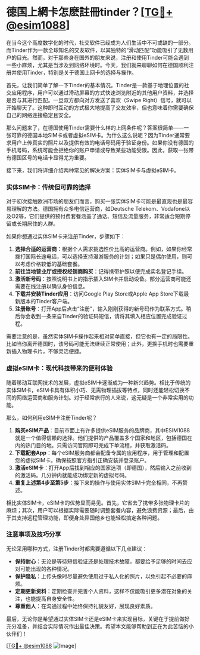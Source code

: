 # 德国上網卡怎麽註冊tinder？[[TG💪+ @esim1088](https://t.me/s/esim1088)]

在当今这个高度数字化的时代，社交软件已经成为人们生活中不可或缺的一部分。而Tinder作为一款全球知名的交友软件，以其独特的“滑动匹配”功能吸引了无数用户的目光。然而，对于那些身在国外的朋友来说，注册和使用Tinder可能会遇到一些小麻烦，尤其是当涉及到网络环境时。今天，我们就来聊聊如何在德国顺利注册并使用Tinder，特别是关于德国上网卡的选择与操作。

首先，让我们简单了解一下Tinder的基本情况。Tinder是一款基于地理位置的社交应用程序，用户可以通过滑动屏幕的方式快速浏览附近的其他用户资料，并选择是否与其进行匹配。一旦双方都向对方发送了喜欢（Swipe Right）信号，就可以开始聊天了。这种即时互动的方式极大地提高了交友效率，但也意味着你需要确保自己的网络连接稳定且安全。

那么问题来了，在德国使用Tinder需要什么样的上网条件呢？答案很简单——一张可靠的德国本地SIM卡或者虚拟eSIM卡。为什么这么说呢？因为Tinder通常要求用户上传真实的照片以及提供有效的电话号码用于验证身份。如果你没有德国的手机号码，系统可能会拒绝你的账户申请或导致某些功能受限。因此，获取一张带有德国区号的电话卡显得尤为重要。

接下来，我们将详细介绍两种常见的解决方案：实体SIM卡与虚拟eSIM卡。

### 实体SIM卡：传统但可靠的选择

对于初次接触欧洲市场的朋友们而言，购买一张实体SIM卡可能是最直观也是最容易理解的方法。德国拥有众多电信运营商，如Deutsche Telekom、Vodafone以及O2等，它们提供的预付费套餐涵盖了通话、短信及流量服务，非常适合短期停留或长期居住的人群。

如果你想通过实体SIM卡来注册Tinder，步骤如下：

1. **选择合适的运营商**：根据个人需求挑选性价比高的运营商。例如，如果你经常拨打国际长途电话，可以选择支持漫游服务的计划；如果只是偶尔使用，则可以考虑价格较低的基础套餐。
2. **前往当地营业厅或授权经销商购买**：记得携带护照以便完成实名登记手续。
3. **激活新号码**：按照说明书上的指示插入SIM卡并启动设备。部分运营商可能还需要在线注册以确认身份信息。
4. **下载并安装Tinder应用**：访问Google Play Store或Apple App Store下载最新版本的Tinder客户端。
5. **注册账号**：打开App后点击“注册”，输入刚刚获得的新号码作为联系方式。稍后你会收到一条来自Tinder的验证码短信，请将其填入相应位置完成验证过程。

需要注意的是，虽然实体SIM卡操作起来相对简单直接，但它也有一定的局限性。比如当你离开德国时，该号码可能无法继续正常使用；此外，更换手机时也需要重新插入物理卡片，不够灵活便捷。

### 虚拟eSIM卡：现代科技带来的便利体验

随着移动互联网技术的发展，虚拟eSIM卡逐渐成为一种新兴趋势。相比于传统的实体SIM卡，eSIM卡具有体积小巧、无需物理插拔等特点，同时还能轻松切换不同的网络运营商和服务计划。对于经常旅行的人来说，这无疑是一个非常实用的功能。

那么，如何利用eSIM卡注册Tinder呢？

1. **购买eSIM产品**：目前市面上有许多提供eSIM服务的品牌商，其中ESIM1088就是一个值得信赖的选择。他们提供的产品覆盖多个国家和地区，包括德国在内的热门目的地。只需访问官网即可完成下单流程，并获取激活码。
2. **下载配套App**：每个eSIM服务商都会配备专属的应用程序，用于管理和配置您的虚拟SIM卡。确保按照官方指引正确安装并登录账户。
3. **激活eSIM卡**：打开App后找到相应的国家选项（即德国），然后输入之前收到的激活码。几分钟内就能成功绑定新的虚拟号码。
4. **重复上述第4步至第5步**：接下来的操作与使用实体SIM卡完全相同，不再赘述。

相比实体SIM卡，eSIM卡的优势显而易见。首先，它省去了携带多张物理卡片的麻烦；其次，用户可以根据实际需要随时调整套餐内容，避免浪费资源；最后，由于其支持远程管理功能，即便身处异国他乡也能轻松搞定各种问题。

### 注意事项及技巧分享

无论采用哪种方式，注册Tinder时都需要遵循以下几点建议：

- **保持耐心**：无论是等待短信验证还是处理技术故障，都要给予足够的时间去应对可能出现的各种情况。
- **保护隐私**：上传头像时尽量避免使用过于私人化的照片，以免引起不必要的麻烦。
- **定期更新资料**：定期检查并完善个人资料，这样不仅能吸引更多潜在对象的关注，也能提高自身安全性。
- **尊重他人**：在沟通过程中始终保持礼貌友好，展现良好素质。

最后，无论你是希望通过实体SIM卡还是eSIM卡来实现目标，关键在于提前做好充分准备，并结合实际情况作出最佳决策。希望本文能够帮助到正在为此苦恼的小伙伴们！

[[TG💪+ @esim1088](https://t.me/s/esim1088) ![Image](https://i.postimg.cc/4NQfJmqS/Snipaste-2025-05-13-00-14-12.png)]